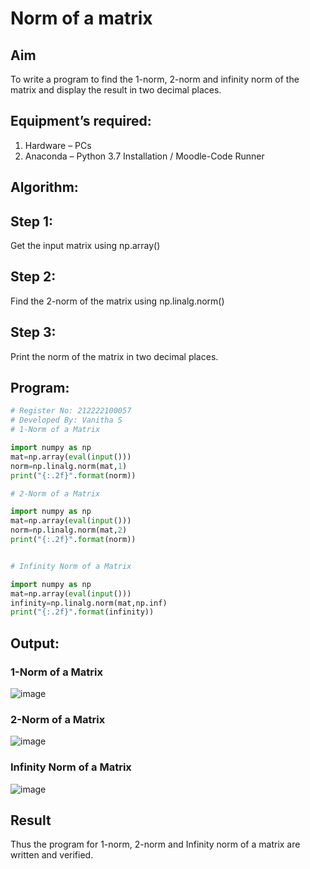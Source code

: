 # Norm of a matrix
## Aim
To write a program to find the 1-norm, 2-norm and infinity norm of the matrix and display the result in two decimal places.
## Equipment’s required:
1.	Hardware – PCs
2.	Anaconda – Python 3.7 Installation / Moodle-Code Runner
## Algorithm:
## Step 1:
Get the input matrix using np.array()   
## Step 2:
Find the 2-norm of the matrix using np.linalg.norm()
## Step 3:
Print the norm of the matrix in two decimal places.
## Program:
```Python
# Register No: 212222100057
# Developed By: Vanitha S
# 1-Norm of a Matrix

import numpy as np
mat=np.array(eval(input()))
norm=np.linalg.norm(mat,1)
print("{:.2f}".format(norm))

# 2-Norm of a Matrix

import numpy as np
mat=np.array(eval(input()))
norm=np.linalg.norm(mat,2)
print("{:.2f}".format(norm))


# Infinity Norm of a Matrix

import numpy as np
mat=np.array(eval(input()))
infinity=np.linalg.norm(mat,np.inf)
print("{:.2f}".format(infinity))

```
## Output:
### 1-Norm of a Matrix
![image](https://github.com/Vanitha-SM/Norm-of-a-matrix/assets/119557985/62aa22d2-7774-49ec-8fd3-89d5359589e8)


### 2-Norm of a Matrix
![image](https://github.com/Vanitha-SM/Norm-of-a-matrix/assets/119557985/f491f497-e52a-4bce-9a5b-f25bd58ecca1)


### Infinity Norm of a Matrix
![image](https://github.com/Vanitha-SM/Norm-of-a-matrix/assets/119557985/1ab2dd61-e845-48bf-b55d-4cc2ef2683f4)

## Result
Thus the program for 1-norm, 2-norm and Infinity norm of a matrix are written and verified.
